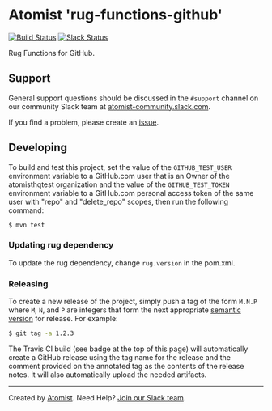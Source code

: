 # Atomist 'rug-functions-github'

[![Build Status](https://travis-ci.org/atomist/rug-functions-github.svg?branch=master)](https://travis-ci.org/atomist/rug-functions-github)
[![Slack Status](https://join.atomist.com/badge.svg)](https://join.atomist.com)

Rug Functions for GitHub.

## Support

General support questions should be discussed in the `#support`
channel on our community Slack team
at [atomist-community.slack.com][slack].

If you find a problem, please create an [issue][].

[issue]: https://github.com/atomist/rug-functions-github/issues

## Developing

To build and test this project, set the value of the
`GITHUB_TEST_USER` environment variable to a GitHub.com user that is
an Owner of the atomisthqtest organization and the value of the
`GITHUB_TEST_TOKEN` environment variable to a GitHub.com personal
access token of the same user with "repo" and "delete_repo" scopes,
then run the following command:

```
$ mvn test
```

### Updating rug dependency

To update the rug dependency, change `rug.version` in the pom.xml.

### Releasing

To create a new release of the project, simply push a tag of the form
`M.N.P` where `M`, `N`, and `P` are integers that form the next
appropriate [semantic version][semver] for release.  For example:

```sh
$ git tag -a 1.2.3
```

The Travis CI build (see badge at the top of this page) will
automatically create a GitHub release using the tag name for the
release and the comment provided on the annotated tag as the contents
of the release notes.  It will also automatically upload the needed
artifacts.

[semver]: http://semver.org

---
Created by [Atomist][atomist].
Need Help?  [Join our Slack team][slack].

[atomist]: https://www.atomist.com/
[slack]: https://join.atomist.com/
